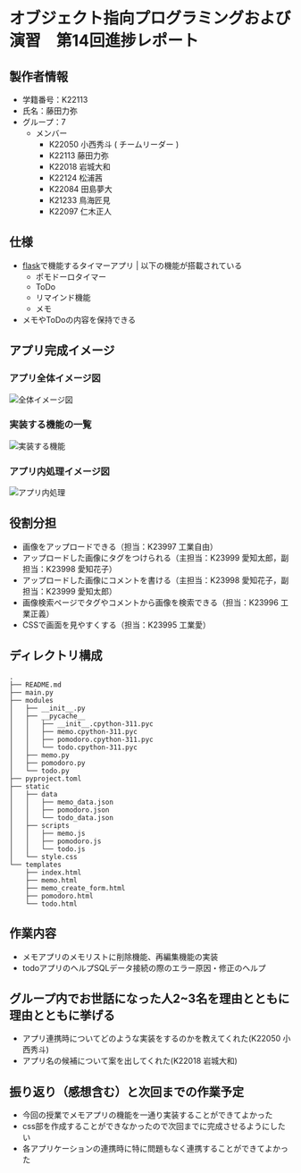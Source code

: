 # オブジェクト指向プログラミングおよび演習　第14回進捗レポート

## 製作者情報

- 学籍番号：K22113
- 氏名：藤田力弥
- グループ：7
  - メンバー
    - K22050 小西秀斗 ( チームリーダー )
    - K22113 藤田力弥
    - K22018 岩城大和
    - K22124 松浦茜
    - K22084 田島夢大	
    - K21233 鳥海匠見	
    - K22097 仁木正人	

## 仕様
- [flask](https://flask.palletsprojects.com/en/3.0.x/)で機能するタイマーアプリ | 以下の機能が搭載されている
  - ポモドーロタイマー
  - ToDo
  - リマインド機能
  - メモ
- メモやToDoの内容を保持できる

## アプリ完成イメージ

### アプリ全体イメージ図
![全体イメージ図](https://cdn.discordapp.com/attachments/1187288701148082176/1195008720971776050/export.png?ex=65b26d99&is=659ff899&hm=672e53d14976e8e290f49792058e8563df8f39fea170b671d73c2f3146c2e1a0&)

### 実装する機能の一覧
![実装する機能](https://cdn.discordapp.com/attachments/1194866116338659398/1194876367800635612/CDBE7D51-6B6A-4C1D-949F-66D44544153E.jpg?ex=65b1f255&is=659f7d55&hm=c70cc8db0a29d03ac79753f00dfa8d201b14737296844bb7b961b1d93ce31c27&)

### アプリ内処理イメージ図
![アプリ内処理](https://cdn.discordapp.com/attachments/1194866116338659398/1194887719520833536/DC9E445F-4F3E-4D4A-92D3-DF7580DB8E7A.png?ex=65b1fce8&is=659f87e8&hm=af13bcc7d59fca886a111551396ec8364bcd0cedb0586bec7d9adb2bb6bbb840&)


## 役割分担
- 画像をアップロードできる（担当：K23997 工業自由）
- アップロードした画像にタグをつけられる（主担当：K23999 愛知太郎，副担当：K23998 愛知花子）
- アップロードした画像にコメントを書ける（主担当：K23998 愛知花子，副担当：K23999 愛知太郎）
- 画像検索ページでタグやコメントから画像を検索できる（担当：K23996 工業正義）
- CSSで画面を見やすくする（担当：K23995 工業愛）

## ディレクトリ構成
```
.
├── README.md
├── main.py
├── modules
│   ├── __init__.py
│   ├── __pycache__
│   │   ├── __init__.cpython-311.pyc
│   │   ├── memo.cpython-311.pyc
│   │   ├── pomodoro.cpython-311.pyc
│   │   └── todo.cpython-311.pyc
│   ├── memo.py
│   ├── pomodoro.py
│   └── todo.py
├── pyproject.toml
├── static
│   ├── data
│   │   ├── memo_data.json
│   │   ├── pomodoro.json
│   │   └── todo_data.json
│   ├── scripts
│   │   ├── memo.js
│   │   ├── pomodoro.js
│   │   └── todo.js
│   └── style.css
└── templates
    ├── index.html
    ├── memo.html
    ├── memo_create_form.html
    ├── pomodoro.html
    └── todo.html
```

## 作業内容

- メモアプリのメモリストに削除機能、再編集機能の実装
- todoアプリのヘルプSQLデータ接続の際のエラー原因・修正のヘルプ

## グループ内でお世話になった人2~3名を理由とともに理由とともに挙げる

- アプリ連携時についてどのような実装をするのかを教えてくれた(K22050 小西秀斗)
- アプリ名の候補について案を出してくれた(K22018 岩城大和)

## 振り返り（感想含む）と次回までの作業予定

- 今回の授業でメモアプリの機能を一通り実装することができてよかった
- css部を作成することができなかったので次回までに完成させるようにしたい
- 各アプリケーションの連携時に特に問題もなく連携することができてよかった